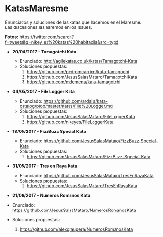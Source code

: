 # KatasMaresme
Enunciados y soluciones de las katas que hacemos en el Maresme.  
Las discusiones las haremos en los Issues.  

**Fotos:** https://twitter.com/search?f=tweets&q=nikey_es%20katas%20habitaclia&src=typd

* **20/04/2017 - Tamagotchi Kata**  
  * Enunciado: http://agilekatas.co.uk/katas/Tamagotchi-Kata  
  * Soluciones propuestas:  
    1. https://github.com/pedromcarrion/kata-tamagochi
    2. https://github.com/JesusSalasMataro/TamagotchiKata
    3. https://github.com/mdemena/kata-tamagotchi

* **04/05/2017 - File Logger Kata**  
  * Enunciado: https://github.com/ardalis/kata-catalog/blob/master/katas/File%20Logger.md  
  * Soluciones propuestas:  
    1. https://github.com/JesusSalasMataro/FileLoggerKata   
    2. https://github.com/nikeyes/FileLoggerKata  

* **18/05/2017 - FizzBuzz Special Kata**  
  * Enunciado: https://github.com/JesusSalasMataro/FizzBuzz-Special-Kata
  * Soluciones propuestas:
    1. https://github.com/JesusSalasMataro/FizzBuzz-Special-Kata

* **31/05/2017 - Tres en Raya Kata**  
  * Enunciado: https://github.com/JesusSalasMataro/TresEnRayaKata
  * Soluciones propuestas:  
    1. https://github.com/JesusSalasMataro/TresEnRayaKata
    
 * **21/06/2017 - Numeros Romanos Kata**  
  * Enunciado: https://github.com/JesusSalasMataro/NumerosRomanosKata
  * Soluciones propuestas:  
    1. https://github.com/alexgraupera/NumerosRomanosKata
